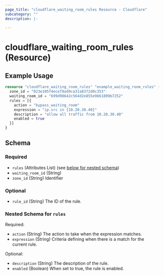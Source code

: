 ```yaml
---
page_title: "cloudflare_waiting_room_rules Resource - Cloudflare"
subcategory: ""
description: |-
  
---
```


# cloudflare_waiting_room_rules (Resource)



## Example Usage

```terraform
resource "cloudflare_waiting_room_rules" "example_waiting_room_rules" {
  zone_id = "023e105f4ecef8ad9ca31a8372d0c353"
  waiting_room_id = "699d98642c564d2e855e9661899b7252"
  rules = [{
    action = "bypass_waiting_room"
    expression = "ip.src in {10.20.30.40}"
    description = "allow all traffic from 10.20.30.40"
    enabled = true
  }]
}
```

<!-- schema generated by tfplugindocs -->
## Schema

### Required

- `rules` (Attributes List) (see [below for nested schema](#nestedatt--rules))
- `waiting_room_id` (String)
- `zone_id` (String) Identifier

### Optional

- `rule_id` (String) The ID of the rule.

<a id="nestedatt--rules"></a>
### Nested Schema for `rules`

Required:

- `action` (String) The action to take when the expression matches.
- `expression` (String) Criteria defining when there is a match for the current rule.

Optional:

- `description` (String) The description of the rule.
- `enabled` (Boolean) When set to true, the rule is enabled.



